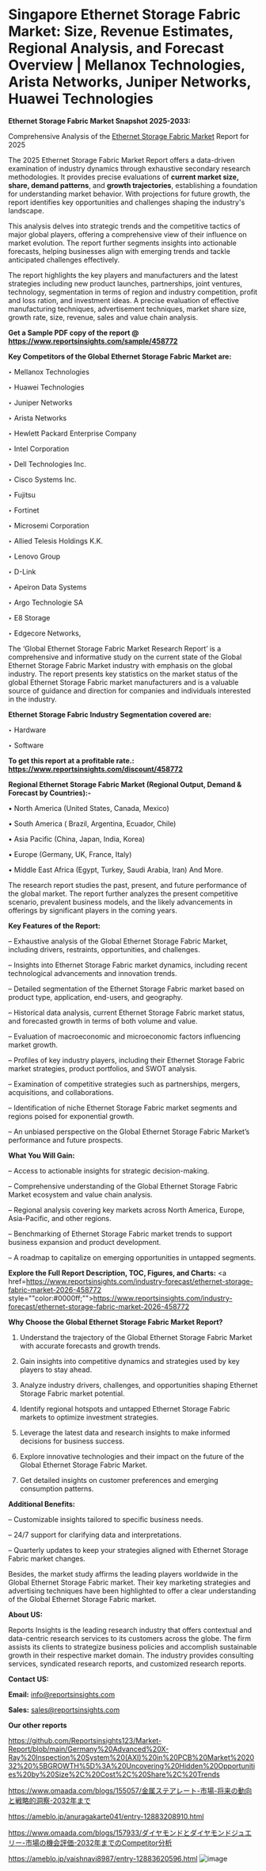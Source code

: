 # Singapore Ethernet Storage Fabric Market: Size, Revenue Estimates, Regional Analysis, and Forecast Overview | Mellanox Technologies, Arista Networks, Juniper Networks, Huawei Technologies

<strong>Ethernet Storage Fabric Market Snapshot 2025-2033:</strong>

Comprehensive Analysis of the <a href=https://www.reportsinsights.com/sample/458772>Ethernet Storage Fabric Market</a> Report for 2025

The 2025 Ethernet Storage Fabric Market Report offers a data-driven examination of industry dynamics through exhaustive secondary research methodologies. It provides precise evaluations of <strong>current market size, share, demand patterns</strong>, and <strong>growth trajectories</strong>, establishing a foundation for understanding market behavior. With projections for future growth, the report identifies key opportunities and challenges shaping the industry's landscape.

This analysis delves into strategic trends and the competitive tactics of major global players, offering a comprehensive view of their influence on market evolution. The report further segments insights into actionable forecasts, helping businesses align with emerging trends and tackle anticipated challenges effectively.

The report highlights the key players and manufacturers and the latest strategies including new product launches, partnerships, joint ventures, technology, segmentation in terms of region and industry competition, profit and loss ration, and investment ideas. A precise evaluation of effective manufacturing techniques, advertisement techniques, market share size, growth rate, size, revenue, sales and value chain analysis.

<strong>Get a Sample PDF copy of the report @ <a href=https://www.reportsinsights.com/sample/458772 style=color:#0000ff;>https://www.reportsinsights.com/sample/458772</a></strong>

<strong>Key Competitors of the Global Ethernet Storage Fabric Market are:</strong>

‣ Mellanox Technologies

‣ Huawei Technologies

‣ Juniper Networks

‣ Arista Networks

‣ Hewlett Packard Enterprise Company

‣ Intel Corporation

‣ Dell Technologies Inc.

‣ Cisco Systems Inc.

‣ Fujitsu

‣ Fortinet

‣ Microsemi Corporation

‣ Allied Telesis Holdings K.K.

‣ Lenovo Group

‣ D-Link

‣ Apeiron Data Systems

‣ Argo Technologie SA

‣ E8 Storage

‣ Edgecore Networks,

The ‘Global Ethernet Storage Fabric Market Research Report’ is a comprehensive and informative study on the current state of the Global Ethernet Storage Fabric Market industry with emphasis on the global industry. The report presents key statistics on the market status of the global Ethernet Storage Fabric market manufacturers and is a valuable source of guidance and direction for companies and individuals interested in the industry.

<strong>Ethernet Storage Fabric Industry Segmentation covered are:</strong>

‣ Hardware

‣ Software

<strong>To get this report at a profitable rate.: <a href=https://www.reportsinsights.com/discount/458772 style=color:#0000ff;>https://www.reportsinsights.com/discount/458772</a></strong>

<strong>Regional Ethernet Storage Fabric Market (Regional Output, Demand &amp; Forecast by Countries):-</strong>

• North America (United States, Canada, Mexico)

• South America ( Brazil, Argentina, Ecuador, Chile)

• Asia Pacific (China, Japan, India, Korea)

• Europe (Germany, UK, France, Italy)

• Middle East Africa (Egypt, Turkey, Saudi Arabia, Iran) And More.

The research report studies the past, present, and future performance of the global market. The report further analyzes the present competitive scenario, prevalent business models, and the likely advancements in offerings by significant players in the coming years.

<strong>Key Features of the Report:</strong>

– Exhaustive analysis of the Global Ethernet Storage Fabric Market, including drivers, restraints, opportunities, and challenges.

– Insights into Ethernet Storage Fabric market dynamics, including recent technological advancements and innovation trends.

– Detailed segmentation of the Ethernet Storage Fabric market based on product type, application, end-users, and geography.

– Historical data analysis, current Ethernet Storage Fabric market status, and forecasted growth in terms of both volume and value.

– Evaluation of macroeconomic and microeconomic factors influencing market growth.

– Profiles of key industry players, including their Ethernet Storage Fabric market strategies, product portfolios, and SWOT analysis.

– Examination of competitive strategies such as partnerships, mergers, acquisitions, and collaborations.

– Identification of niche Ethernet Storage Fabric market segments and regions poised for exponential growth.

– An unbiased perspective on the Global Ethernet Storage Fabric Market’s performance and future prospects.

<strong>What You Will Gain:</strong>

– Access to actionable insights for strategic decision-making.

– Comprehensive understanding of the Global Ethernet Storage Fabric Market ecosystem and value chain analysis.

– Regional analysis covering key markets across North America, Europe, Asia-Pacific, and other regions.

– Benchmarking of Ethernet Storage Fabric market trends to support business expansion and product development.

– A roadmap to capitalize on emerging opportunities in untapped segments.

<strong>Explore the Full Report Description, TOC, Figures, and Charts:</strong>
<a href=https://www.reportsinsights.com/industry-forecast/ethernet-storage-fabric-market-2026-458772 style=""color:#0000ff;"">https://www.reportsinsights.com/industry-forecast/ethernet-storage-fabric-market-2026-458772</a>

<strong>Why Choose the Global Ethernet Storage Fabric Market Report?</strong>

1. Understand the trajectory of the Global Ethernet Storage Fabric Market with accurate forecasts and growth trends.

2. Gain insights into competitive dynamics and strategies used by key players to stay ahead.

3. Analyze industry drivers, challenges, and opportunities shaping Ethernet Storage Fabric market potential.

4. Identify regional hotspots and untapped Ethernet Storage Fabric markets to optimize investment strategies.

5. Leverage the latest data and research insights to make informed decisions for business success.

6. Explore innovative technologies and their impact on the future of the Global Ethernet Storage Fabric Market.

7. Get detailed insights on customer preferences and emerging consumption patterns.

<strong>Additional Benefits:</strong>

– Customizable insights tailored to specific business needs.

– 24/7 support for clarifying data and interpretations.

– Quarterly updates to keep your strategies aligned with Ethernet Storage Fabric market changes.

Besides, the market study affirms the leading players worldwide in the Global Ethernet Storage Fabric market. Their key marketing strategies and advertising techniques have been highlighted to offer a clear understanding of the Global Ethernet Storage Fabric market.

<strong><strong>About US</strong>:</strong>

Reports Insights is the leading research industry that offers contextual and data-centric research services to its customers across the globe. The firm assists its clients to strategize business policies and accomplish sustainable growth in their respective market domain. The industry provides consulting services, syndicated research reports, and customized research reports.

<strong>Contact US:</strong>

<p class=><b>Email:</b> <a href=mailto:info@reportsinsights.com>info@reportsinsights.com</a></p>
<p class=><b>Sales:</b> <a href=mailto:sales@reportsinsights.com>sales@reportsinsights.com</a></p>

<strong>Our other reports</strong>

<a href=https://github.com/Reportsinsights123/Market-Report/blob/main/Germany%20Advanced%20X-Ray%20Inspection%20System%20(AXI)%20in%20PCB%20Market%202032%20%5BGROWTH%5D%3A%20Uncovering%20Hidden%20Opportunities%20by%20Size%2C%20Cost%2C%20Share%2C%20Trends>https://github.com/Reportsinsights123/Market-Report/blob/main/Germany%20Advanced%20X-Ray%20Inspection%20System%20(AXI)%20in%20PCB%20Market%202032%20%5BGROWTH%5D%3A%20Uncovering%20Hidden%20Opportunities%20by%20Size%2C%20Cost%2C%20Share%2C%20Trends</a>

<a href=https://www.omaada.com/blogs/155057/金属ステアレート-市場-将来の動向と戦略的洞察-2032年まで>https://www.omaada.com/blogs/155057/金属ステアレート-市場-将来の動向と戦略的洞察-2032年まで</a>

<a href=https://ameblo.jp/anuragakarte041/entry-12883208910.html>https://ameblo.jp/anuragakarte041/entry-12883208910.html</a>

<a href=https://www.omaada.com/blogs/157933/ダイヤモンドとダイヤモンドジュエリー-市場の機会評価-2032年までのCompetitor分析>https://www.omaada.com/blogs/157933/ダイヤモンドとダイヤモンドジュエリー-市場の機会評価-2032年までのCompetitor分析</a>

<a href=https://ameblo.jp/vaishnavi8987/entry-12883620596.html>https://ameblo.jp/vaishnavi8987/entry-12883620596.html</a>
![image](https://github.com/user-attachments/assets/0633cec1-05f7-4948-82ee-72a4b326bb83)
